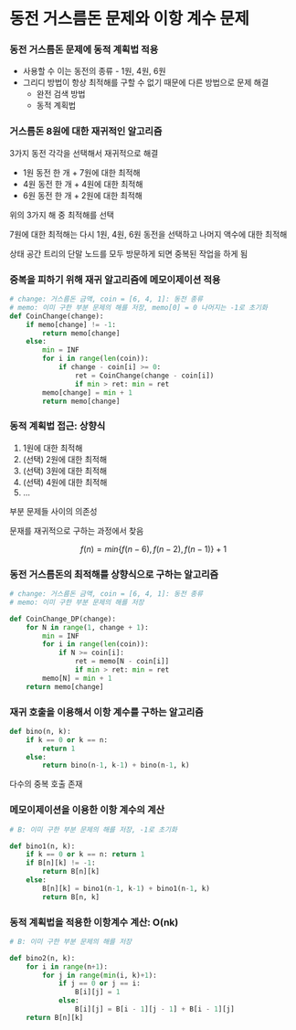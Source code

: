 # 동전 거스름돈 문제와 이항 계수 문제

### 동전 거스름돈 문제에 동적 계획법 적용

- 사용할 수 이는 동전의 종류 - 1원, 4원, 6원
- 그리디 방법이 항상 최적해를 구할 수 없기 때문에 다른 방법으로 문제 해결
  - 완전 검색 방법
  - 동적 계획법

### 거스름돈 8원에 대한 재귀적인 알고리즘

3가지 동전 각각을 선택해서 재귀적으로 해결

- 1원 동전 한 개 + 7원에 대한 최적해
- 4원 동전 한 개 + 4원에 대한 최적해
- 6원 동전 한 개 + 2원에 대한 최적해

위의 3가지 해 중 최적해를 선택

7원에 대한 최적해는 다시 1원, 4원, 6원 동전을 선택하고 나머지 액수에 대한 최적해

상태 공간 트리의 단말 노드를 모두 방문하게 되면 중복된 작업을 하게 됨

### 중복을 피하기 위해 재귀 알고리즘에 메모이제이션 적용

~~~python
# change: 거스름돈 금액, coin = [6, 4, 1]: 동전 종류
# memo: 이미 구한 부분 문제의 해를 저장, memo[0] = 0 나머지는 -1로 초기화
def CoinChange(change):
    if memo[change] != -1:
        return memo[change]
    else:
        min = INF
        for i in range(len(coin)):
            if change - coin[i] >= 0:
                ret = CoinChange(change - coin[i])
                if min > ret: min = ret
        memo[change] = min + 1
        return memo[change]
~~~

### 동적 계획법 접근: 상향식

1. 1원에 대한 최적해
2. (선택) 2원에 대한 최적해
3. (선택) 3원에 대한 최적해
4. (선택) 4원에 대한 최적해
5. ...

부분 문제들 사이의 의존성

문재를 재귀적으로 구하는 과정에서 찾음

$$f(n) = min\{f(n-6), f(n-2), f(n-1)\} + 1$$

### 동전 거스름돈의 최적해를 상향식으로 구하는 알고리즘

~~~python
# change: 거스름돈 금액, coin = [6, 4, 1]: 동전 종류
# memo: 이미 구한 부분 문제의 해를 저장

def CoinChange_DP(change):
    for N in range(1, change + 1):
        min = INF
        for i in range(len(coin)):
            if N >= coin[i]:
                ret = memo[N - coin[i]]
                if min > ret: min = ret
        memo[N] = min + 1
    return memo[change]
~~~

### 재귀 호출을 이용해서 이항 계수를 구하는 알고리즘

~~~python
def bino(n, k):
    if k == 0 or k == n:
        return 1
    else:
        return bino(n-1, k-1) + bino(n-1, k)
~~~

다수의 중복 호출 존재

### 메모이제이션을 이용한 이항 계수의 계산

~~~python
# B: 이미 구한 부분 문제의 해를 저장, -1로 초기화

def bino1(n, k):
    if k == 0 or k == n: return 1
    if B[n][k] != -1:
        return B[n][k]
    else:
        B[n][k] = bino1(n-1, k-1) + bino1(n-1, k)
        return B[n, k]
~~~

### 동적 계획법을 적용한 이항계수 계산: O(nk)

~~~python
# B: 이미 구한 부분 문제의 해를 저장

def bino2(n, k):
    for i in range(n+1):
        for j in range(min(i, k)+1):
            if j == 0 or j == i:
                B[i][j] = 1
            else:
                B[i][j] = B[i - 1][j - 1] + B[i - 1][j]
    return B[n][k]
~~~

